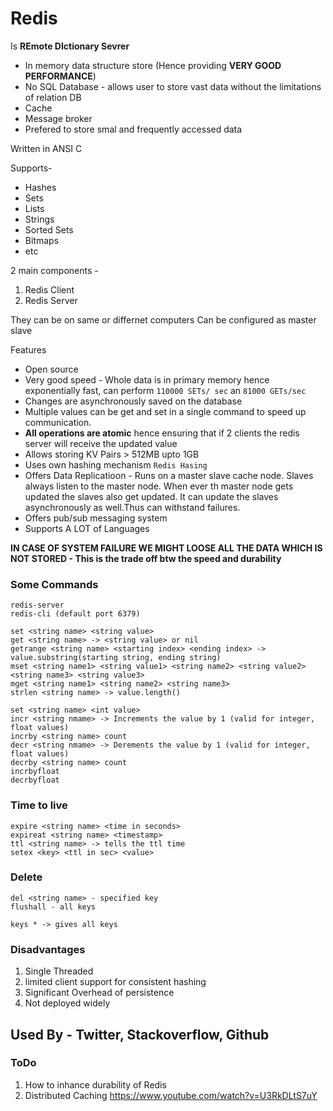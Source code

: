 # Redis

Is **REmote DIctionary Sevrer**
- In memory data structure store (Hence providing **VERY GOOD PERFORMANCE**)
- No SQL Database - allows user to store vast data without the limitations of relation DB
- Cache
- Message broker
- Prefered to store smal and frequently accessed data

Written in ANSI C

Supports-
- Hashes
- Sets
- Lists
- Strings
- Sorted Sets
- Bitmaps
- etc

2 main components -
1. Redis Client
2. Redis Server

They can be on same or differnet computers
Can be configured as master slave

Features
- Open source
- Very good speed - Whole data is in primary memory hence exponentially fast, can perform `110000 SETs/ sec` an `81000 GETs/sec`
- Changes are asynchronously saved on the database
- Multiple values can be get and set in a single command to speed up communication.
- **All operations are atomic** hence ensuring that if 2 clients the redis server will receive the updated value
- Allows storing KV Pairs > 512MB upto 1GB
- Uses own hashing mechanism `Redis Hasing`
- Offers Data Replicatioon - Runs on a master slave cache node. Slaves always listen to the master node. When ever th master node gets updated the slaves also get updated. It can update the slaves asynchronously as well.Thus can withstand failures.
- Offers pub/sub messaging system
- Supports A LOT of Languages

**IN CASE OF SYSTEM FAILURE WE MIGHT LOOSE ALL THE DATA WHICH IS NOT STORED - This is the trade off btw the speed and durability**

### Some Commands
```
redis-server
redis-cli (default port 6379)
```

```
set <string name> <string value>
get <string name> -> <string value> or nil
getrange <string name> <starting index> <ending index> -> value.substring(starting string, ending string)
mset <string name1> <string value1> <string name2> <string value2> <string name3> <string value3>
mget <string name1> <string name2> <string name3>
strlen <string name> -> value.length()

set <string name> <int value>
incr <string nmame> -> Increments the value by 1 (valid for integer, float values)
incrby <string name> count
decr <string nmame> -> Derements the value by 1 (valid for integer, float values)
decrby <string name> count
incrbyfloat
decrbyfloat
```

### Time to live
```
expire <string name> <time in seconds>
expireat <string name> <timestamp>
ttl <string name> -> tells the ttl time
setex <key> <ttl in sec> <value>
```

### Delete
```
del <string name> - specified key
flushall - all keys
```

```
keys * -> gives all keys
```

### Disadvantages
1. Single Threaded
2. limited client support for consistent hashing
3. Significant Overhead of persistence 
4. Not deployed widely

## Used By - Twitter, Stackoverflow, Github


### ToDo
1. How to inhance durability of Redis
2. Distributed Caching https://www.youtube.com/watch?v=U3RkDLtS7uY

